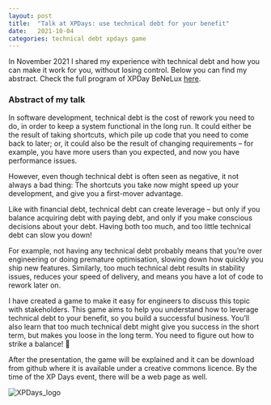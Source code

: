 ```yaml
---
layout: post
title:  "Talk at XPDays: use technical debt for your benefit"
date:   2021-10-04
categories: technical debt xpdays game
---
```


In November 2021 I shared my experience with technical debt and how you can make it work for you, without losing control. Below you can find my abstract.
Check the full program of XPDay BeNeLux [here](https://xpday.nl/programme-2021/).

<h3>Abstract of my talk</h3>

In software development, technical debt is the cost of rework you need to do, in order to keep a system functional in the long run.
It could either be the result of taking shortcuts, which pile up code that you need to come back to later; or, it could also be the result of changing requirements – for example, you have more users than you expected, and now you have performance issues.

However, even though technical debt is often seen as negative, it not always a bad thing: The shortcuts you take now might speed up your development, and give you a first-mover advantage.

Like with financial debt, technical debt can create leverage – but only if you balance acquiring debt with paying debt, and only if you make conscious decisions about your debt. Having both too much, and too little technical debt can slow you down!

For example, not having any technical debt probably means that you’re over engineering or doing premature optimisation, slowing down how quickly you ship new features. Similarly, too much technical debt results in stability issues, reduces your speed of delivery, and means you have a lot of code to rework later on.

I have created a game to make it easy for engineers to discuss this topic with stakeholders. This game aims to help you understand how to leverage technical debt to your benefit, so you build a successful business. You’ll also learn that too much technical debt might give you success in the short term, but makes you loose in the long term. You need to figure out how to strike a balance! 🙂

After the presentation, the game will be explained and it can be download from github where it is available under a creative commons licence. By the time of the XP Days event, there will be a web page as well.

![XPDays_logo](https://user-images.githubusercontent.com/5676977/143073430-f41a0edd-6acc-4e8b-8f30-c7b706feabf6.png)
